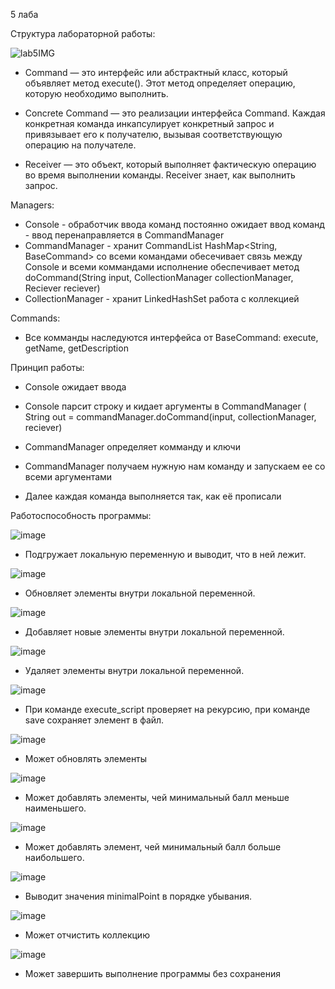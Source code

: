 5 лаба

Структура лабораторной работы:

![lab5IMG](https://github.com/user-attachments/assets/652a9526-87b9-4558-a692-76cd86908d16)


- Command — это интерфейс или абстрактный класс, который объявляет метод execute(). Этот метод определяет операцию, которую необходимо выполнить.

- Concrete Command — это реализации интерфейса Command. Каждая конкретная команда инкапсулирует конкретный запрос и привязывает его к получателю, вызывая соответствующую операцию на получателе.

- Receiver — это объект, который выполняет фактическую операцию во время выполнении команды. Receiver знает, как выполнить запрос.

Managers:
- Console - обработчик ввода команд
	постоянно ожидает ввод команд - ввод перенаправляется в CommandManager
- CommandManager - хранит CommandList HashMap<String, BaseCommand> со всеми командами
	обесечивает связь между Console и всеми коммандами
	исполнение обеспечивает метод doCommand(String input, CollectionManager collectionManager, Reciever reciever)
- CollectionManager - хранит LinkedHashSet
	работа с коллекцией

Commands:

- Все комманды наследуются интерфейса от BaseCommand:
	execute, getName, getDescription

Принцип работы:

- Console ожидает ввода

- Console парсит строку и кидает аргументы в CommandManager (
	String out = commandManager.doCommand(input, collectionManager, reciever)

- CommandManager определяет комманду и ключи 

- CommandManager получаем нужную нам команду и запускаем ее со всеми аргументами

- Далее каждая команда выполняется так, как её прописали


Работоспособность программы:

![image](https://github.com/user-attachments/assets/46390ca8-017c-4289-98cb-67b479b2d72d)

- Подгружает локальную переменную и выводит, что в ней лежит.

![image](https://github.com/user-attachments/assets/d02dc665-915d-4497-8052-07ff943ce746)

- Обновляет элементы внутри локальной переменной.

![image](https://github.com/user-attachments/assets/bba20159-31f3-490d-ad18-055572c8e0bb)
  
- Добавляет новые элементы внутри локальной переменной.

![image](https://github.com/user-attachments/assets/42e37317-e4b1-4aa0-918a-3b687ddb0e29)

- Удаляет элементы внутри локальной переменной.

![image](https://github.com/user-attachments/assets/dedca3ba-6c3b-42e7-ba18-0a0b1976dec7)

- При команде execute_script проверяет на рекурсию, при команде save сохраняет элемент в файл.

![image](https://github.com/user-attachments/assets/5df6666e-3f30-4213-82b5-48e337569f49)

- Может обновлять элементы

![image](https://github.com/user-attachments/assets/b538e397-0468-496f-9dab-23723d008d3e)

- Может добавлять элементы, чей минимальный балл меньше наименьшего.
 
![image](https://github.com/user-attachments/assets/2b57a208-94db-4b49-872b-95f19983d4c6)

- Может добавлять элемент, чей минимальный балл больше наибольшего.
 
![image](https://github.com/user-attachments/assets/bd132a68-0e7b-45c9-bc50-11edc0e590c6)

- Выводит значения minimalPoint в порядке убывания.

![image](https://github.com/user-attachments/assets/6cbe071c-7962-42ef-ba43-68319ff0ddfb)

- Может отчистить коллекцию

![image](https://github.com/user-attachments/assets/5c209d96-8bbd-4d95-ab38-708a807e3d2b)

- Может завершить выполнение программы без сохранения



